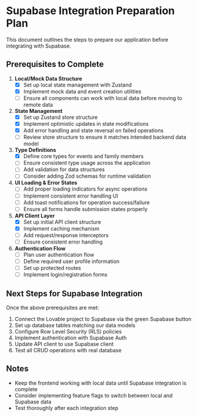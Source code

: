 
# Supabase Integration Preparation Plan

This document outlines the steps to prepare our application before integrating with Supabase.

## Prerequisites to Complete

1. **Local/Mock Data Structure**
   - [x] Set up local state management with Zustand
   - [x] Implement mock data and event creation utilities
   - [ ] Ensure all components can work with local data before moving to remote data

2. **State Management**
   - [x] Set up Zustand store structure
   - [x] Implement optimistic updates in state modifications
   - [x] Add error handling and state reversal on failed operations
   - [ ] Review store structure to ensure it matches intended backend data model

3. **Type Definitions**
   - [x] Define core types for events and family members
   - [ ] Ensure consistent type usage across the application
   - [ ] Add validation for data structures
   - [ ] Consider adding Zod schemas for runtime validation

4. **UI Loading & Error States**
   - [ ] Add proper loading indicators for async operations
   - [ ] Implement consistent error handling UI
   - [ ] Add toast notifications for operation success/failure
   - [ ] Ensure all forms handle submission states properly

5. **API Client Layer**
   - [x] Set up initial API client structure
   - [x] Implement caching mechanism
   - [ ] Add request/response interceptors
   - [ ] Ensure consistent error handling

6. **Authentication Flow**
   - [ ] Plan user authentication flow
   - [ ] Define required user profile information
   - [ ] Set up protected routes
   - [ ] Implement login/registration forms

## Next Steps for Supabase Integration

Once the above prerequisites are met:

1. Connect the Lovable project to Supabase via the green Supabase button
2. Set up database tables matching our data models
3. Configure Row Level Security (RLS) policies
4. Implement authentication with Supabase Auth
5. Update API client to use Supabase client
6. Test all CRUD operations with real database

## Notes

- Keep the frontend working with local data until Supabase integration is complete
- Consider implementing feature flags to switch between local and Supabase data
- Test thoroughly after each integration step

